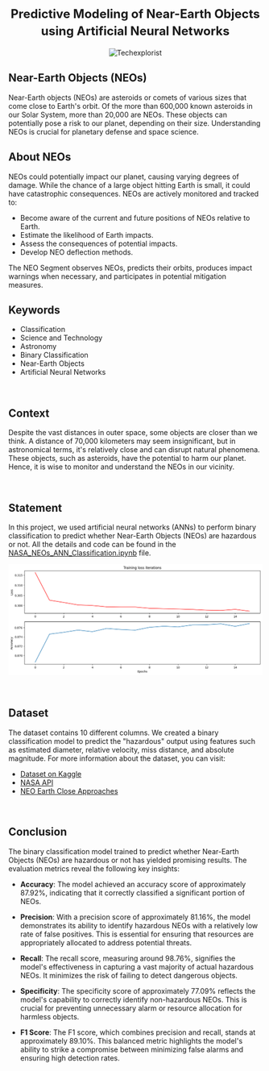 <h1 align="center"><font size="5">Predictive Modeling of Near-Earth Objects using Artificial Neural Networks</font></h1>

<p align="center">
  <img src="https://www.techexplorist.com/wp-content/uploads/2021/12/NASAs-Eyes-on-Asteroids.jpg" alt="Techexplorist">
</p>


## Near-Earth Objects (NEOs)

Near-Earth objects (NEOs) are asteroids or comets of various sizes that come close to Earth's orbit. Of the more than 600,000 known asteroids in our Solar System, more than 20,000 are NEOs. These objects can potentially pose a risk to our planet, depending on their size. Understanding NEOs is crucial for planetary defense and space science.

## About NEOs

NEOs could potentially impact our planet, causing varying degrees of damage. While the chance of a large object hitting Earth is small, it could have catastrophic consequences. NEOs are actively monitored and tracked to:

- Become aware of the current and future positions of NEOs relative to Earth.
- Estimate the likelihood of Earth impacts.
- Assess the consequences of potential impacts.
- Develop NEO deflection methods.

The NEO Segment observes NEOs, predicts their orbits, produces impact warnings when necessary, and participates in potential mitigation measures.

## Keywords

- Classification
- Science and Technology
- Astronomy
- Binary Classification
- Near-Earth Objects
- Artificial Neural Networks

<br>

## Context

Despite the vast distances in outer space, some objects are closer than we think. A distance of 70,000 kilometers may seem insignificant, but in astronomical terms, it's relatively close and can disrupt natural phenomena. These objects, such as asteroids, have the potential to harm our planet. Hence, it is wise to monitor and understand the NEOs in our vicinity.

<br>

## Statement

In this project, we used artificial neural networks (ANNs) to perform binary classification to predict whether Near-Earth Objects (NEOs) are hazardous or not. All the details and code can be found in the [NASA_NEOs_ANN_Classification.ipynb](https://github.com/doguilmak/Nearest-Earth-Objects-Classification/blob/main/NASA_NEOs_ANN_Classification.ipynb) file.

![Accuracy and Loss](acc_loss.png)

<br>

## Dataset

The dataset contains 10 different columns. We created a binary classification model to predict the "hazardous" output using features such as estimated diameter, relative velocity, miss distance, and absolute magnitude. For more information about the dataset, you can visit:

- [Dataset on Kaggle](https://www.kaggle.com/datasets/sameepvani/nasa-nearest-earth-objects?select=neo.csv)
- [NASA API](https://api.nasa.gov/)
- [NEO Earth Close Approaches](https://cneos.jpl.nasa.gov/ca/)

<br>


## Conclusion

The binary classification model trained to predict whether Near-Earth Objects (NEOs) are hazardous or not has yielded promising results. The evaluation metrics reveal the following key insights:

-   **Accuracy**: The model achieved an accuracy score of approximately 87.92%, indicating that it correctly classified a significant portion of NEOs.
    
-   **Precision**: With a precision score of approximately 81.16%, the model demonstrates its ability to identify hazardous NEOs with a relatively low rate of false positives. This is essential for ensuring that resources are appropriately allocated to address potential threats.
    
-   **Recall**: The recall score, measuring around 98.76%, signifies the model's effectiveness in capturing a vast majority of actual hazardous NEOs. It minimizes the risk of failing to detect dangerous objects.
    
-   **Specificity**: The specificity score of approximately 77.09% reflects the model's capability to correctly identify non-hazardous NEOs. This is crucial for preventing unnecessary alarm or resource allocation for harmless objects.
    
-   **F1 Score**: The F1 score, which combines precision and recall, stands at approximately 89.10%. This balanced metric highlights the model's ability to strike a compromise between minimizing false alarms and ensuring high detection rates.
